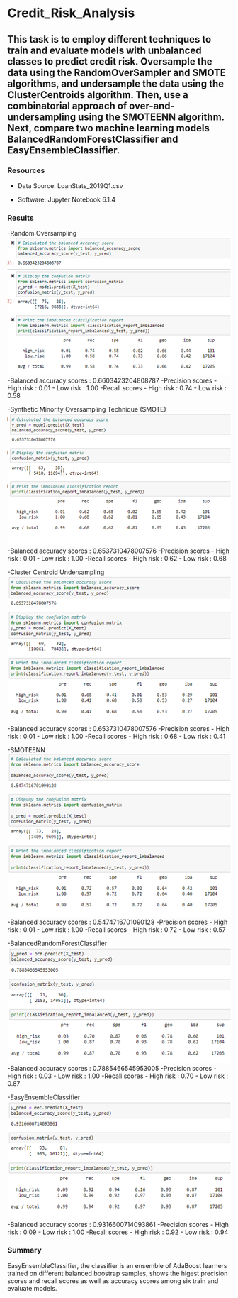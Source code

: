 # Credit_Risk_Analysis

## This task is to employ different techniques to train and evaluate models with unbalanced classes to predict credit risk. Oversample the data using the RandomOverSampler and SMOTE algorithms, and undersample the data using the ClusterCentroids algorithm. Then, use a combinatorial approach of over-and-undersampling using the SMOTEENN algorithm. Next, compare two machine learning models BalancedRandomForestClassifier and EasyEnsembleClassifier.

### Resources
- Data Source: LoanStats_2019Q1.csv

- Software: Jupyter Notebook 6.1.4

### Results
-Random Oversampling
![alt text](https://github.com/Yunaka1269/Credit_Risk_Analysis/blob/main/picture/RandomOverSampler.PNG "Random_Oversampling")
	-Balanced accuracy scores : 0.6603423204808787
	-Precision scores
		- High risk : 0.01
		- Low risk : 1.00
	-Recall scores
		- High risk : 0.74 
		- Low risk : 0.58 

-Synthetic Minority Oversampling Technique (SMOTE)
![alt text](https://github.com/Yunaka1269/Credit_Risk_Analysis/blob/main/picture/SMOTE.PNG "SMOTE")
	-Balanced accuracy scores : 0.6537310478007576
	-Precision scores
		- High risk : 0.01
		- Low risk : 1.00
	-Recall scores
		- High risk : 0.62
		- Low risk : 0.68

-Cluster Centroid Undersampling
![alt text](https://github.com/Yunaka1269/Credit_Risk_Analysis/blob/main/picture/ClusterCentroids.PNG "Cluster_Centroids")
	-Balanced accuracy scores : 0.6537310478007576
	-Precision scores
		- High risk : 0.01
		- Low risk : 1.00
	-Recall scores
		- High risk : 0.68
		- Low risk : 0.41

-SMOTEENN
![alt text](https://github.com/Yunaka1269/Credit_Risk_Analysis/blob/main/picture/SMOTEENN.PNG "SMOTEENN")
	-Balanced accuracy scores : 0.5474716701090128
	-Precision scores
		- High risk : 0.01
		- Low risk : 1.00
	-Recall scores
		- High risk : 0.72
		- Low risk : 0.57

-BalancedRandomForestClassifier
![alt text](https://github.com/Yunaka1269/Credit_Risk_Analysis/blob/main/picture/BalancedRandomForestClassifier.PNG "Balanced_Random_Forest_Classifier")
	-Balanced accuracy scores : 0.7885466545953005
	-Precision scores
		- High risk : 0.03
		- Low risk : 1.00
	-Recall scores
		- High risk : 0.70
		- Low risk : 0.87

-EasyEnsembleClassifier
![alt text](https://github.com/Yunaka1269/Credit_Risk_Analysis/blob/main/picture/EasyEnsembleClassifier.PNG "EasyEnsemble_Classifier")
	-Balanced accuracy scores : 0.9316600714093861
	-Precision scores
		- High risk : 0.09
		- Low risk : 1.00 
	-Recall scores
		- High risk : 0.92 
		- Low risk : 0.94

### Summary 
EasyEnsembleClassifier, the classifier is an ensemble of AdaBoost learners trained on different balanced boostrap samples, shows the higest precision scores and recall scores as well as accuracy scores among six train and evaluate models.
